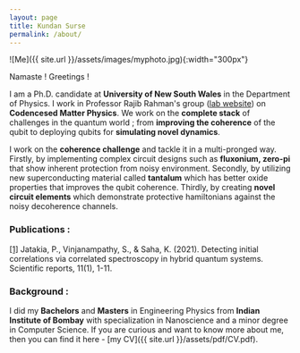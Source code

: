 ```yaml
---
layout: page
title: Kundan Surse
permalink: /about/
---
```


![Me]({{ site.url }}/assets/images/myphoto.jpg){:width="300px"}

Namaste ! Greetings !

I am a Ph.D. candidate at **University of New South Wales** in the Department of Physics. I work in Professor Rajib  Rahman's  group ([lab website]()) on **Codencesed Matter Physics**. We work on the **complete stack** of challenges in the quantum world ; from **improving the coherence** of the qubit to deploying qubits for **simulating novel dynamics**. 

I work on the **coherence challenge** and tackle it in a multi-pronged way. Firstly, by implementing complex circuit designs such as **fluxonium, zero-pi** that show inherent protection from noisy environment. Secondly, by utilizing new superconducting material called **tantalum** which has better oxide properties that improves the qubit coherence. Thirdly, by creating **novel circuit elements** which demonstrate protective hamiltonians against the noisy decoherence channels. 

### Publications :
[[1]](https://www.nature.com/articles/s41598-021-99718-7)  Jatakia, P., Vinjanampathy, S., & Saha, K. (2021). Detecting initial correlations via correlated spectroscopy in hybrid quantum systems. Scientific reports, 11(1), 1-11.

### Background : 
I did my **Bachelors** and **Masters** in Engineering Physics from **Indian Institute of Bombay** with specialization in Nanoscience and a minor degree in Computer Science. If you are curious and want to know more about me, then you can find it here - [my CV]({{ site.url }}/assets/pdf/CV.pdf).

